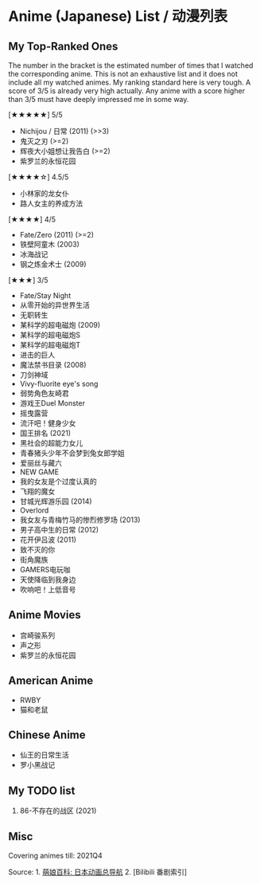Anime (Japanese) List / 动漫列表
===

## My Top-Ranked Ones

The number in the bracket is the estimated number of
times that I watched the corresponding anime. This is
not an exhaustive list and it does not include all
my watched animes. My ranking standard here is very
tough. A score of 3/5 is already very high actually.
Any anime with a score higher than 3/5 must have
deeply impressed me in some way.

[★★★★★] 5/5

* Nichijou / 日常 (2011) (>>3)
* 鬼灭之刃 (>=2)
* 辉夜大小姐想让我告白 (>=2)
* 紫罗兰的永恒花园

[★★★★☆] 4.5/5

* 小林家的龙女仆
* 路人女主的养成方法

[★★★★] 4/5

* Fate/Zero (2011) (>=2)
* 铁壁阿童木 (2003)
* 冰海战记
* 钢之炼金术士 (2009)

[★★★] 3/5

* Fate/Stay Night
* 从零开始的异世界生活
* 无职转生
* 某科学的超电磁炮 (2009)
* 某科学的超电磁炮S
* 某科学的超电磁炮T
* 进击的巨人
* 魔法禁书目录 (2008)
* 刀剑神域
* Vivy-fluorite eye's song
* 弱势角色友崎君
* 游戏王Duel Monster
* 摇曳露营
* 流汗吧！健身少女
* 国王排名 (2021)
* 黑社会的超能力女儿
* 青春猪头少年不会梦到兔女郎学姐
* 爱丽丝与藏六
* NEW GAME
* 我的女友是个过度认真的
* 飞翔的魔女
* 甘城光辉游乐园 (2014)
* Overlord
* 我女友与青梅竹马的惨烈修罗场 (2013)
* 男子高中生的日常 (2012)
* 花开伊吕波 (2011)
* 致不灭的你
* 街角魔族
* GAMERS电玩咖
* 天使降临到我身边
* 吹响吧！上低音号

## Anime Movies

* 宫崎骏系列
* 声之形
* 紫罗兰的永恒花园

## American Anime

* RWBY
* 猫和老鼠

## Chinese Anime

* 仙王的日常生活
* 罗小黑战记

## My TODO list

1. 86-不存在的战区 (2021)

## Misc

Covering animes till: 2021Q4

Source: 1. [萌娘百科: 日本动画总导航](https://zh.moegirl.org.cn/Template:%E6%97%A5%E6%9C%AC%E5%8A%A8%E7%94%BB%E6%80%BB%E5%AF%BC%E8%88%AA) 2. [Bilibili 番剧索引]
